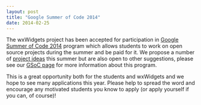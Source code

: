 ```yaml
---
layout: post
title: "Google Summer of Code 2014"
date: 2014-02-25
---
```


The wxWidgets project has been accepted for participation in
[Google Summer of Code 2014][1] program which allows students to work on open
source projects during the summer and be paid for it. We propose a number of
[project ideas][2] this summer but are also open to other suggestions, please
see our [GSoC page][3] for more information about this program.

This is a great opportunity both for the students and wxWidgets and we hope to
see many applications this year. Please help to spread the word and encourage
any motivated students you know to apply (or apply yourself if you can, of
course)!

[1]: https://www.google-melange.com/gsoc/homepage/google/gsoc2014
[2]: http://www.wxwidgets.org/gsoc/projects/
[3]: http://www.wxwidgets.org/gsoc/
